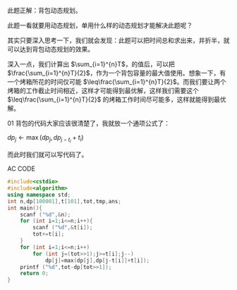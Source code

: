 此题正解：背包动态规划。

此题一看就要用动态规划，单用什么样的动态规划才能解决此题呢？

其实只要深入思考一下，我们就会发现：此题可以把时间总和求出来，并折半，就可以达到背包动态规划的效果。

深入一点，我们计算出 $\sum_{i=1}^{n}T$，的值后，可以把 $\frac{\sum_{i=1}^{n}T}{2}$，作为一个背包容量的最大值使用。想象一下，有一个烤箱所花的时间仅可能 $\leq\frac{\sum_{i=1}^{n}T}{2}$。而我们要让两个烤箱的工作截止时间相近，这样才可能得到最优解，这样我们需要这个 $\leq\frac{\sum_{i=1}^{n}T}{2}$ 的烤箱工作时间尽可能多，这样就能得到最优解。

01 背包的代码大家应该很清楚了，我就放一个通项公式了：

$dp_{j}\leftarrow\max(dp_{j},dp_{j-t_{i}}+t_{i})$

而此时我们就可以写代码了。

AC CODE

```cpp
#include<cstdio>
#include<algorithm>
using namespace std;
int n,dp[100001],t[101],tot,tmp,ans;
int main(){
	scanf ("%d",&n);
	for (int i=1;i<=n;i++){
		scanf ("%d",&t[i]);
		tot+=t[i];
	}
	for (int i=1;i<=n;i++)
		for (int j=(tot>>1);j>=t[i];j--)
			dp[j]=max(dp[j],dp[j-t[i]]+t[i]);
	printf ("%d",tot-dp[tot>>1]);
	return 0;
}
```
